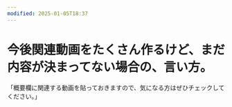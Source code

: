 ```yaml
---
modified: 2025-01-05T18:37
---
```

# 今後関連動画をたくさん作るけど、まだ内容が決まってない場合の、言い方。

「概要欄に関連する動画を貼っておきますので、気になる方はぜひチェックしてください。」